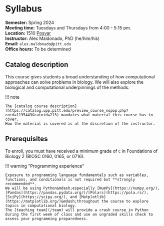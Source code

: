 # Syllabus

**Semester:** Spring 2024
<br>
**Meeting time:** Tuesdays and Thursdays from 4:00 - 5:15 pm.
<br>
**Location:** 1510 [Posvar](https://map.concept3d.com/?id=1315#!ct/38344,38325,38322,38242,37767?m/376158?sbc/?mc/40.441700000000004,-79.953903?z/17?lvl/0?share)
<br>
**Instructor:** Alex Maldonado, PhD (he/him/his)
<br>
**Email:** `alex.maldonado@pitt.edu`
<br>
**Office hours:** To be determined

## Catalog description

This course gives students a broad understanding of how computational approaches can solve problems in biology.
We will also explore the biological and computational underpinnings of the methods.

!!! note

    The [catalog course description](https://catalog.upp.pitt.edu/preview_course_nopop.php?coid=1135443&catoid=213) mandates what material this course has to cover.
    How the material is covered is at the discretion of the instructor.

## Prerequisites

To enroll, you must have received a minimum grade of `C` in Foundations of Biology 2 (BIOSC 0160, 0165, or 0716).

!!! warning "Programming experience"

    Exposure to programming language fundamentals such as variables, functions, and conditionals is not required but **strongly recommended**.
    We will be using Python&mdash;especially [NumPy](https://numpy.org/), [Pandas](https://pandas.pydata.org/)/[Polars](https://pola.rs/), [SciPy](https://scipy.org/), and [Matplotlib](https://matplotlib.org/)&mdash;throughout the course to explore topics in computational biology.
    The [teaching team](/team) will provide a crash course in Python during the first week of class and use an ungraded skills check to assess your programming preparedness.
